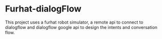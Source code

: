 # Furhat-dialogFlow
This project uses a furhat robot simulator, a remote api to connect to dialogflow and dialogflow google api to design the intents and conversation flow.
